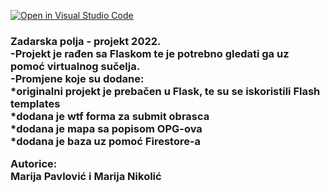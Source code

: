 [![Open in Visual Studio Code](https://classroom.github.com/assets/open-in-vscode-f059dc9a6f8d3a56e377f745f24479a46679e63a5d9fe6f495e02850cd0d8118.svg)](https://classroom.github.com/online_ide?assignment_repo_id=6994718&assignment_repo_type=AssignmentRepo)<p>

<h3>Zadarska polja - projekt 2022.<br>
-Projekt je rađen sa Flaskom te je potrebno gledati ga uz pomoć virtualnog sučelja.<br>
-Promjene koje su dodane:<br>
*originalni projekt je prebačen u Flask, te su se iskoristili Flash templates<br>
*dodana je wtf forma za submit obrasca<br>
*dodana je mapa sa popisom OPG-ova<br>
*dodana je baza uz pomoć Firestore-a<br>
<p>
<p>
<p>
Autorice:<br>
Marija Pavlović i Marija Nikolić